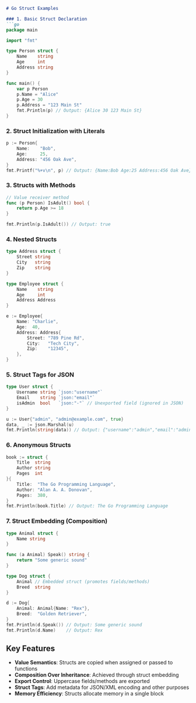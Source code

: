 ```markdown
# Go Struct Examples

### 1. Basic Struct Declaration
```go
package main

import "fmt"

type Person struct {
    Name    string
    Age     int
    Address string
}

func main() {
    var p Person
    p.Name = "Alice"
    p.Age = 30
    p.Address = "123 Main St"
    fmt.Println(p) // Output: {Alice 30 123 Main St}
}
```

### 2. Struct Initialization with Literals
```go
p := Person{
    Name:    "Bob",
    Age:     25,
    Address: "456 Oak Ave",
}
fmt.Printf("%+v\n", p) // Output: {Name:Bob Age:25 Address:456 Oak Ave}
```

### 3. Structs with Methods
```go
// Value receiver method
func (p Person) IsAdult() bool {
    return p.Age >= 18
}

fmt.Println(p.IsAdult()) // Output: true
```

### 4. Nested Structs
```go
type Address struct {
    Street string
    City   string
    Zip    string
}

type Employee struct {
    Name    string
    Age     int
    Address Address
}

e := Employee{
    Name: "Charlie",
    Age:  40,
    Address: Address{
        Street: "789 Pine Rd",
        City:   "Tech City",
        Zip:    "12345",
    },
}
```

### 5. Struct Tags for JSON
```go
type User struct {
    Username string `json:"username"`
    Email    string `json:"email"`
    isAdmin  bool   `json:"-"` // Unexported field (ignored in JSON)
}

u := User{"admin", "admin@example.com", true}
data, _ := json.Marshal(u)
fmt.Println(string(data)) // Output: {"username":"admin","email":"admin@example.com"}
```

### 6. Anonymous Structs
```go
book := struct {
    Title  string
    Author string
    Pages  int
}{
    Title:  "The Go Programming Language",
    Author: "Alan A. A. Donovan",
    Pages:  380,
}
fmt.Println(book.Title) // Output: The Go Programming Language
```

### 7. Struct Embedding (Composition)
```go
type Animal struct {
    Name string
}

func (a Animal) Speak() string {
    return "Some generic sound"
}

type Dog struct {
    Animal // Embedded struct (promotes fields/methods)
    Breed  string
}

d := Dog{
    Animal: Animal{Name: "Rex"},
    Breed:  "Golden Retriever",
}
fmt.Println(d.Speak()) // Output: Some generic sound
fmt.Println(d.Name)    // Output: Rex
```

## Key Features
- **Value Semantics**: Structs are copied when assigned or passed to functions
- **Composition Over Inheritance**: Achieved through struct embedding
- **Export Control**: Uppercase fields/methods are exported
- **Struct Tags**: Add metadata for JSON/XML encoding and other purposes
- **Memory Efficiency**: Structs allocate memory in a single block
